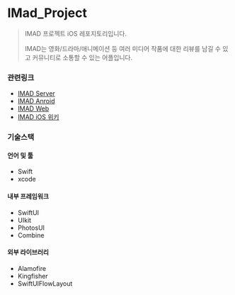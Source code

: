 # IMad_Project


> IMAD 프로젝트 iOS 레포지토리입니다.
> 
> IMAD는 영화/드라마/애니메이션 등 여러 미디어 작품에 대한 리뷰를 남길 수 있고 커뮤니티로 소통할 수 있는 어플입니다.

### 관련링크

- [IMAD Server](https://github.com/NCookies/imad-server)
- [IMAD Anroid](https://github.com/imad-project/imad-android)
- [IMAD Web](https://github.com/imad-project/imad-web)
- [IMAD iOS 위키](https://github.com/QuaRang1225/IMad_Project/wiki)


### 기술스택

#### 언어 및 툴

- Swift
- xcode
  
#### 내부 프레임워크

- SwiftUI
- UIkit
- PhotosUI
- Combine

#### 외부 라이브러리

- Alamofire
- Kingfisher
- SwiftUIFlowLayout
